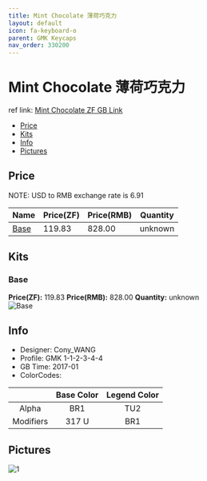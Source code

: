 ```yaml
---
title: Mint Chocolate 薄荷巧克力
layout: default
icon: fa-keyboard-o
parent: GMK Keycaps
nav_order: 330200
---
```


# Mint Chocolate 薄荷巧克力

ref link: [Mint Chocolate ZF GB Link](https://en.zfrontier.com/products/gmk-mint-chocolate)

* [Price](#price)
* [Kits](#kits)
* [Info](#info)
* [Pictures](#pictures)


## Price  
NOTE: USD to RMB exchange rate is 6.91

| Name          | Price(ZF)    |  Price(RMB) | Quantity |
| ------------- | ------------ |  ---------- | -------- |
|[Base](#base)|119.83|828.00|unknown|


## Kits
### Base
**Price(ZF):** 119.83    **Price(RMB):** 828.00    **Quantity:** unknown  
<img src="{{ 'assets/images/gmk-keycaps/mintchocolate/kits_pics/base.png' | relative_url }}" alt="Base" class="image featured">


## Info
* Designer: Cony_WANG
* Profile: GMK 1-1-2-3-4-4
* GB Time: 2017-01
* ColorCodes:  

| |Base Color     | Legend Color
| :-------------: | :-------------: | :------------:
|Alpha|BR1|TU2
|Modifiers|317 U|BR1


## Pictures
<img src="{{ 'assets/images/gmk-keycaps/mintchocolate/rendering_pics/1.jpg' | relative_url }}" alt="1" class="image featured">
